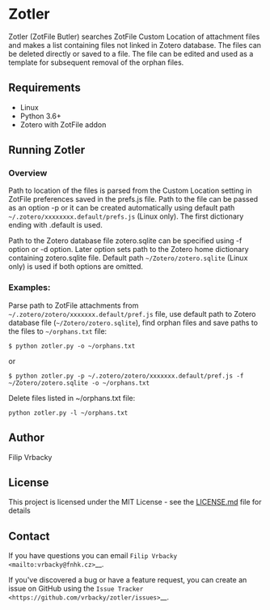 # Zotler

Zotler (ZotFile Butler) searches ZotFile Custom Location of attachment files and
makes a list containing files not linked in Zotero database. The files can be
deleted directly or saved to a file. The file can be edited and used as a template
for subsequent removal of the orphan files.

## Requirements

* Linux
* Python 3.6+
* Zotero with ZotFile addon

## Running Zotler

### Overview

Path to location of the files is parsed from the Custom Location setting in
ZotFile preferences saved in the prefs.js file. Path to the file can be passed
as an option -p or it can be created automatically using default path
`~/.zotero/xxxxxxxx.default/prefs.js` (Linux only). The first dictionary ending with
.default is used.

Path to the Zotero database file zotero.sqlite can be specified using -f option or
-d option. Later option sets path to the Zotero home dictionary containing
zotero.sqlite file. Default path `~/Zotero/zotero.sqlite` (Linux only) is used
if both options are omitted.

### Examples:

Parse path to ZotFile attachments from `~/.zotero/zotero/xxxxxxx.default/pref.js`
file, use default path to Zotero database file (`~/Zotero/zotero.sqlite`), find
orphan files and save paths to the files to `~/orphans.txt` file:

`$ python zotler.py -o ~/orphans.txt`

or

`$ python zotler.py -p ~/.zotero/zotero/xxxxxxx.default/pref.js
-f ~/Zotero/zotero.sqlite -o ~/orphans.txt`

Delete files listed in ~/orphans.txt file:

`python zotler.py -l ~/orphans.txt`

## Author

Filip Vrbacky

## License

This project is licensed under the MIT License - see the [LICENSE.md](LICENSE.md) file for details

## Contact

If you have questions you can email
`Filip Vrbacky <mailto:vrbacky@fnhk.cz>`__.

If you've discovered a bug or have a feature request, you can create an issue
on GitHub using the
`Issue Tracker <https://github.com/vrbacky/zotler/issues>`__.
